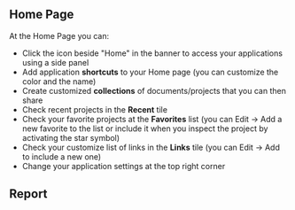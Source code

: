 ## Home Page

At the Home Page you can:

* Click the icon beside "Home" in the banner to access your applications using a side panel
* Add application **shortcuts** to your Home page (you can customize the color and the name)
* Create customized **collections** of documents/projects that you can then share
* Check recent projects in the **Recent** tile
* Check your favorite projects at the **Favorites** list (you can Edit $\rightarrow$ Add a new favorite to the list or include it when you inspect the project by activating the star symbol)
* Check your customize list of links in the **Links** tile (you can Edit $\rightarrow$ Add to include a new one)
* Change your application settings at the top right corner

## Report
